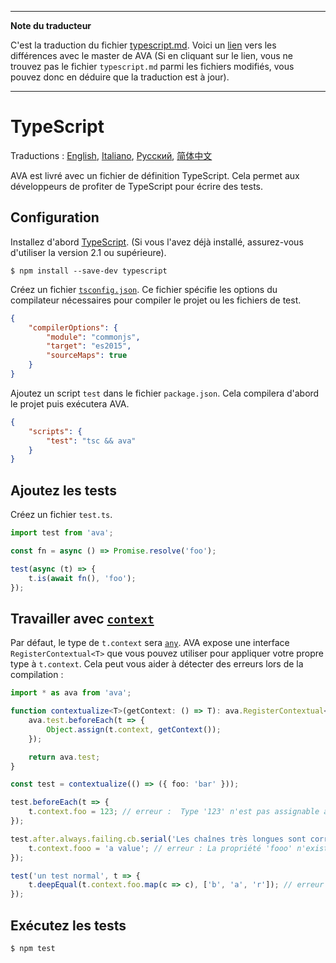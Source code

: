 ___
**Note du traducteur**

C'est la traduction du fichier [typescript.md](https://github.com/avajs/ava/blob/master/docs/recipes/typescript.md). Voici un [lien](https://github.com/avajs/ava/compare/7fadc34f3f7cad2e6df86288cce7d37e3080163e...master#diff-60cce07a584082115d230f2e3d571ad6) vers les différences avec le master de AVA (Si en cliquant sur le lien, vous ne trouvez pas le fichier `typescript.md` parmi les fichiers modifiés, vous pouvez donc en déduire que la traduction est à jour).
___
# TypeScript

Traductions : [English](https://github.com/avajs/ava/blob/master/docs/recipes/typescript.md), [Italiano](https://github.com/avajs/ava-docs/blob/master/it_IT/docs/recipes/typescript.md), [Русский](https://github.com/avajs/ava-docs/blob/master/ru_RU/docs/recipes/typescript.md), [简体中文](https://github.com/avajs/ava-docs/blob/master/zh_CN/docs/recipes/typescript.md)

AVA est livré avec un fichier de définition TypeScript. Cela permet aux développeurs de profiter de TypeScript pour écrire des tests.

## Configuration

Installez d'abord [TypeScript](https://github.com/Microsoft/TypeScript). (Si vous l'avez déjà installé, assurez-vous d'utiliser la version 2.1 ou supérieure).

```
$ npm install --save-dev typescript
```

Créez un fichier [`tsconfig.json`](https://github.com/Microsoft/TypeScript/wiki/tsconfig.json). Ce fichier spécifie les options du compilateur nécessaires pour compiler le projet ou les fichiers de test.

```json
{
	"compilerOptions": {
		"module": "commonjs",
		"target": "es2015",
		"sourceMaps": true
	}
}
```

Ajoutez un script `test` dans le fichier `package.json`. Cela compilera d'abord le projet puis exécutera AVA.

```json
{
	"scripts": {
		"test": "tsc && ava"
	}
}
```


## Ajoutez les tests

Créez un fichier `test.ts`.

```ts
import test from 'ava';

const fn = async () => Promise.resolve('foo');

test(async (t) => {
	t.is(await fn(), 'foo');
});
```

## Travailler avec [`context`](https://github.com/avajs/ava-docs/tree/master/fr_FR#tester-le-contexte)

Par défaut, le type de `t.context` sera [`any`](https://www.typescriptlang.org/docs/handbook/basic-types.html#any). AVA expose une interface `RegisterContextual<T>` que vous pouvez utiliser pour appliquer votre propre type à `t.context`. Cela peut vous aider à détecter des erreurs lors de la compilation :

```ts
import * as ava from 'ava';

function contextualize<T>(getContext: () => T): ava.RegisterContextual<T> {
	ava.test.beforeEach(t => {
		Object.assign(t.context, getContext());
	});

	return ava.test;
}

const test = contextualize(() => ({ foo: 'bar' }));

test.beforeEach(t => {
	t.context.foo = 123; // erreur :  Type '123' n'est pas assignable au type 'string'
});

test.after.always.failing.cb.serial('Les chaînes très longues sont correctement typées', t => {
	t.context.fooo = 'a value'; // erreur : La propriété 'fooo' n'existe pas sur le type '{ foo: string }'
});

test('un test normal', t => {
	t.deepEqual(t.context.foo.map(c => c), ['b', 'a', 'r']); // erreur : La propriété 'map' n'existe pas sur le type 'string'
});
```

## Exécutez les tests

```
$ npm test
```
